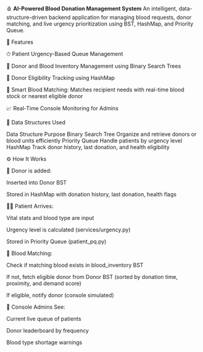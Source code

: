 🩸 **AI-Powered Blood Donation Management System**
An intelligent, data-structure-driven backend application for managing blood requests, donor matching, and live urgency prioritization using BST, HashMap, and Priority Queue.

🚀 Features

⏱ Patient Urgency-Based Queue Management

🌳 Donor and Blood Inventory Management using Binary Search Trees

🧠 Donor Eligibility Tracking using HashMap

🤖 Smart Blood Matching: Matches recipient needs with real-time blood stock or nearest eligible donor

📈 Real-Time Console Monitoring for Admins

🧠 Data Structures Used

Data Structure	Purpose
Binary Search Tree	Organize and retrieve donors or blood units efficiently
Priority Queue	Handle patients by urgency level
HashMap	Track donor history, last donation, and health eligibility

⚙️ How It Works

📝 Donor is added:

Inserted into Donor BST

Stored in HashMap with donation history, last donation, health flags

🧑‍⚕️ Patient Arrives:

Vital stats and blood type are input

Urgency level is calculated (services/urgency.py)

Stored in Priority Queue (patient_pq.py)

🧪 Blood Matching:

Check if matching blood exists in blood_inventory BST

If not, fetch eligible donor from Donor BST (sorted by donation time, proximity, and demand score)

If eligible, notify donor (console simulated)

🧼 Console Admins See:

Current live queue of patients

Donor leaderboard by frequency

Blood type shortage warnings
